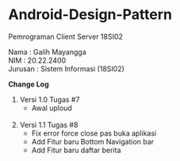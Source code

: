 # Android-Design-Pattern

Pemrograman Client Server 18SI02

Nama    : Galih Mayangga <br/>
NIM     : 20.22.2400 <br/>
Jurusan : Sistem Informasi (18SI02) <br/>

<b>Change Log   </b>
  1. Versi 1.0 Tugas #7
     - Awal uploud  
     <br/>
  2. Versi 1.1 Tugas #8
     - Fix error force close pas buka aplikasi 
     - Add Fitur baru Bottom Navigation bar
     - Add Fitur baru daftar berita
